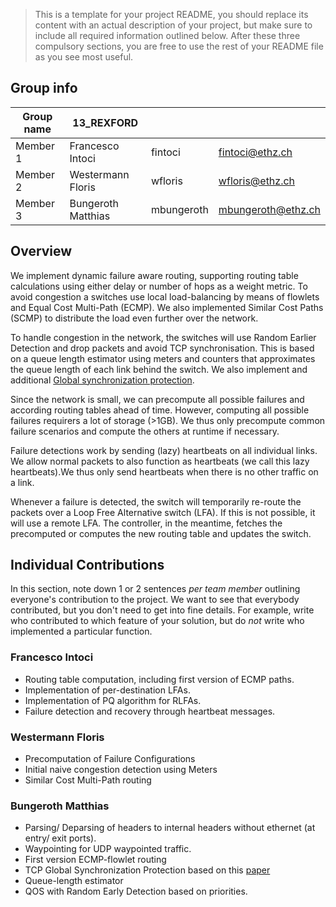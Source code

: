 > This is a template for your project README, you should replace its content with an actual description of your project, but make sure to include all required information outlined below. After these three compulsory sections, you are free to use the rest of your README file as you see most useful.
> 

## Group info

| Group name | 13_REXFORD |  |  |
| --- | --- | --- | --- |
| Member 1 | Francesco Intoci  | fintoci | fintoci@ethz.ch |
| Member 2 | Westermann Floris | wfloris | wfloris@ethz.ch |
| Member 3 | Bungeroth Matthias | mbungeroth | mbungeroth@ethz.ch |

## Overview

We implement dynamic failure aware routing, supporting routing table 
calculations using either delay or number of hops as a weight metric. 
To avoid congestion a switches use local load-balancing by means of flowlets 
and Equal Cost Multi-Path (ECMP).
We also implemented Similar Cost Paths (SCMP) to distribute the load even 
further over the network.

To handle congestion in the network, the switches will use Random Earlier 
Detection and drop packets and avoid TCP synchronisation. 
This is based on a queue length estimator using meters and counters that 
approximates the queue length of each link behind the switch.
We also implement and additional
[Global synchronization protection](https://www.researchgate.net/publication/301857331_Global_Synchronization_Protection_for_Bandwidth_Sharing_TCP_Flows_in_High-Speed_Links).


Since the network is small, we can precompute all possible failures and 
according routing tables ahead of time.
However, computing all possible failures requirers a lot of storage (>1GB).
We thus only precompute common failure scenarios and compute the others at 
runtime if necessary.

Failure detections work by sending (lazy) heartbeats on all individual links.
We allow normal packets to also function as heartbeats (we call this lazy 
heartbeats).We thus only send heartbeats when there is no other traffic on a 
link.

Whenever a failure is detected, the switch will temporarily re-route the packets 
over a Loop Free Alternative switch (LFA).
If this is not possible, it will use a remote LFA.
The controller, in the meantime, fetches the precomputed or computes the new 
routing table and updates the switch.


## Individual Contributions

In this section, note down 1 or 2 sentences *per team member* outlining everyone's contribution to the project. We want to see that everybody contributed, but you don't need to get into fine details. For example, write who contributed to which feature of your solution, but do *not* write who implemented a particular function. 

### Francesco Intoci
- Routing table computation, including first version of ECMP paths.
- Implementation of per-destination LFAs.
- Implementation of PQ algorithm for RLFAs.
- Failure detection and recovery through heartbeat messages.

### Westermann Floris
- Precomputation of Failure Configurations
- Initial naive congestion detection using Meters
- Similar Cost Multi-Path routing

### Bungeroth Matthias

- Parsing/ Deparsing of headers to internal headers without ethernet (at entry/ exit ports).
- Waypointing for UDP waypointed traffic.
- First version ECMP-flowlet routing
- TCP Global Synchronization Protection based on this [paper](https://www.researchgate.net/publication/301857331_Global_Synchronization_Protection_for_Bandwidth_Sharing_TCP_Flows_in_High-Speed_Links)
- Queue-length estimator
- QOS with Random Early Detection based on priorities.

